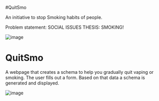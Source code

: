 #QuitSmo





An initiative to stop Smoking habits of people.

Problem statement:  SOCIAL ISSUES THESIS: SMOKING!


![image](https://user-images.githubusercontent.com/91410754/193423637-819eea45-e0d6-4c47-980c-595b8f8dd673.png)


# QuitSmo
A webpage that creates a schema to help you gradually quit vaping or smoking. The user fills out a form. Based on that data a schema is generated and displayed.

![image](https://user-images.githubusercontent.com/91410754/193434842-110554ec-f20b-4656-a4bd-68142a631c69.png)









